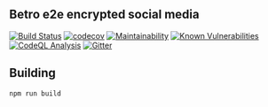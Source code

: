 ## Betro e2e encrypted social media

[![Build Status](https://github.com/betro-app/betro-server/actions/workflows/nodejs-test.yml/badge.svg)](https://github.com/betro-app/betro-server/actions/workflows/nodejs-test.yml)
[![codecov](https://codecov.io/gh/betro-app/betro-server/branch/master/graph/badge.svg)](https://codecov.io/gh/betro-app/betro-server)
[![Maintainability](https://api.codeclimate.com/v1/badges/deb63ff1b283d08b669d/maintainability)](https://codeclimate.com/github/betro-app/betro-server/maintainability)
[![Known Vulnerabilities](https://snyk.io/test/github/betro-app/betro-server/badge.svg)](https://snyk.io/test/github/betro-app/betro-server)
[![CodeQL Analysis](https://github.com/betro-app/betro-server/actions/workflows/codeql-analysis.yml/badge.svg)](https://github.com/betro-app/betro-server/actions/workflows/codeql-analysis.yml)
[![Gitter](https://badges.gitter.im/betroapp/community.svg)](https://gitter.im/betroapp/community?utm_source=badge&utm_medium=badge&utm_campaign=pr-badge)

## Building

```
npm run build
```
